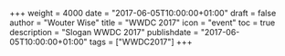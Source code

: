 +++
weight = 4000
date = "2017-06-05T10:00:00+01:00"
draft = false
author = "Wouter Wise"
title = "WWDC 2017"
icon = "event"
toc = true
description = "Slogan WWDC 2017"
publishdate = "2017-06-05T10:00:00+01:00"
tags = ["WWDC2017"]
+++
